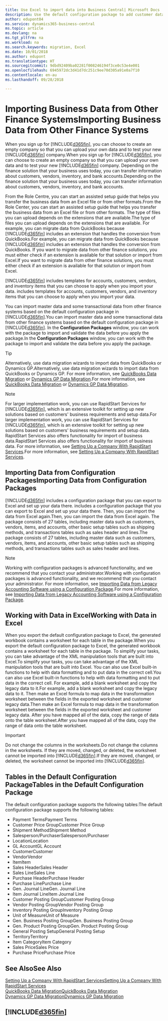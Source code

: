 ```yaml
---
title: Use Excel to import data into Business Central| Microsoft Docs
description: Use the default configuration package to add customer data in Excel and import the data back into Business Central .
author: edupont04
ms.service: dynamics365-business-central
ms.topic: article
ms.devlang: na
ms.tgt_pltfrm: na
ms.workload: na
ms.search.keywords: migration, Excel
ms.date: 10/01/2018
ms.author: edupont
ms.translationtype: HT
ms.sourcegitcommit: 9dbd92409ba02281f008246194f3ce0c53e4e001
ms.openlocfilehash: 6945972dc3d41d7dc251c9ee70d305a91e0a7f10
ms.contentlocale: en-au
ms.lasthandoff: 09/28/2018

---
```

# <a name="importing-business-data-from-other-finance-systems"></a><span data-ttu-id="b0416-103">Importing Business Data from Other Finance Systems</span><span class="sxs-lookup"><span data-stu-id="b0416-103">Importing Business Data from Other Finance Systems</span></span>
<span data-ttu-id="b0416-104">When you sign up for [!INCLUDE[d365fin](includes/d365fin_md.md)], you can choose to create an empty company so that you can upload your own data and to test your new [!INCLUDE[d365fin](includes/d365fin_md.md)] company.</span><span class="sxs-lookup"><span data-stu-id="b0416-104">When you sign up for [!INCLUDE[d365fin](includes/d365fin_md.md)], you can choose to create an empty company so that you can upload your own data and to test your new [!INCLUDE[d365fin](includes/d365fin_md.md)] company.</span></span> <span data-ttu-id="b0416-105">Depending on the finance solution that your business uses today, you can transfer information about customers, vendors, inventory, and bank accounts.</span><span class="sxs-lookup"><span data-stu-id="b0416-105">Depending on the finance solution that your business uses today, you can transfer information about customers, vendors, inventory, and bank accounts.</span></span>  

<span data-ttu-id="b0416-106">From the Role Centre, you can start an assisted setup guide that helps you transfer the business data from an Excel file or from other formats.</span><span class="sxs-lookup"><span data-stu-id="b0416-106">From the Role Center, you can start an assisted setup guide that helps you transfer the business data from an Excel file or from other formats.</span></span> <span data-ttu-id="b0416-107">The type of files you can upload depends on the extensions that are available.</span><span class="sxs-lookup"><span data-stu-id="b0416-107">The type of files you can upload depends on the extensions that are available.</span></span> <span data-ttu-id="b0416-108">For example, you can migrate data from QuickBooks because [!INCLUDE[d365fin](includes/d365fin_md.md)] includes an extension that handles the conversion from QuickBooks.</span><span class="sxs-lookup"><span data-stu-id="b0416-108">For example, you can migrate data from QuickBooks because [!INCLUDE[d365fin](includes/d365fin_md.md)] includes an extension that handles the conversion from QuickBooks.</span></span> <span data-ttu-id="b0416-109">If you want to migrate data from other finance solutions, you must either check if an extension is available for that solution or import from Excel.</span><span class="sxs-lookup"><span data-stu-id="b0416-109">If you want to migrate data from other finance solutions, you must either check if an extension is available for that solution or import from Excel.</span></span>  

[!INCLUDE[d365fin](includes/d365fin_md.md)] <span data-ttu-id="b0416-110">includes templates for accounts, customers, vendors, and inventory items that you can choose to apply when you import your data.</span><span class="sxs-lookup"><span data-stu-id="b0416-110"> includes templates for accounts, customers, vendors, and inventory items that you can choose to apply when you import your data.</span></span>

<span data-ttu-id="b0416-111">You can import master data and some transactional data from other finance systems based on the default configuration package in [!INCLUDE[d365fin](includes/d365fin_md.md)].</span><span class="sxs-lookup"><span data-stu-id="b0416-111">You can import master data and some transactional data from other finance systems based on the default configuration package in [!INCLUDE[d365fin](includes/d365fin_md.md)].</span></span> <span data-ttu-id="b0416-112">In the **Configuration Packages** window, you can work with the package to import and validate the data before you apply the package.</span><span class="sxs-lookup"><span data-stu-id="b0416-112">In the **Configuration Packages** window, you can work with the package to import and validate the data before you apply the package.</span></span>  

> [!TIP]  
> <span data-ttu-id="b0416-113">Alternatively, use data migration wizards to import data from QuickBooks or Dynamics GP.</span><span class="sxs-lookup"><span data-stu-id="b0416-113">Alternatively, use data migration wizards to import data from QuickBooks or Dynamics GP.</span></span> <span data-ttu-id="b0416-114">For more information, see [QuickBooks Data Migration](ui-extensions-quickbooks-data-migration.md) or [Dynamics GP Data Migration](ui-extensions-dynamicsgp-data-migration.md).</span><span class="sxs-lookup"><span data-stu-id="b0416-114">For more information, see [QuickBooks Data Migration](ui-extensions-quickbooks-data-migration.md) or [Dynamics GP Data Migration](ui-extensions-dynamicsgp-data-migration.md).</span></span>

> [!NOTE]  
> <span data-ttu-id="b0416-115">For larger implementation work, you can use RapidStart Services for [!INCLUDE[d365fin](includes/d365fin_md.md)], which is an extensive toolkit for setting up new solutions based on customers' business requirements and setup data.</span><span class="sxs-lookup"><span data-stu-id="b0416-115">For larger implementation work, you can use RapidStart Services for [!INCLUDE[d365fin](includes/d365fin_md.md)], which is an extensive toolkit for setting up new solutions based on customers' business requirements and setup data.</span></span> <span data-ttu-id="b0416-116">RapidStart Services also offers functionality for import of business data.</span><span class="sxs-lookup"><span data-stu-id="b0416-116">RapidStart Services also offers functionality for import of business data.</span></span> <span data-ttu-id="b0416-117">For more information, see [Setting Up a Company With RapidStart Services](admin-set-up-a-company-with-rapidstart.md).</span><span class="sxs-lookup"><span data-stu-id="b0416-117">For more information, see [Setting Up a Company With RapidStart Services](admin-set-up-a-company-with-rapidstart.md).</span></span>

## <a name="importing-data-from-configuration-packages"></a><span data-ttu-id="b0416-118">Importing Data from Configuration Packages</span><span class="sxs-lookup"><span data-stu-id="b0416-118">Importing Data from Configuration Packages</span></span>
[!INCLUDE[d365fin](includes/d365fin_md.md)] <span data-ttu-id="b0416-119">includes a configuration package that you can export to Excel and set up your data there.</span><span class="sxs-lookup"><span data-stu-id="b0416-119"> includes a configuration package that you can export to Excel and set up your data there.</span></span> <span data-ttu-id="b0416-120">Then, you can import the data from Excel again.</span><span class="sxs-lookup"><span data-stu-id="b0416-120">Then, you can import the data from Excel again.</span></span> <span data-ttu-id="b0416-121">The package consists of 27 tables, including master data such as customers, vendors, items, and accounts, other basic setup tables such as shipping methods, and transactions tables such as sales header and lines.</span><span class="sxs-lookup"><span data-stu-id="b0416-121">The package consists of 27 tables, including master data such as customers, vendors, items, and accounts, other basic setup tables such as shipping methods, and transactions tables such as sales header and lines.</span></span>  

> [!NOTE]  
>   <span data-ttu-id="b0416-122">Working with configuration packages is advanced functionality, and we recommend that you contact your administrator.</span><span class="sxs-lookup"><span data-stu-id="b0416-122">Working with configuration packages is advanced functionality, and we recommend that you contact your administrator.</span></span> <span data-ttu-id="b0416-123">For more information, see [Importing Data from Legacy Accounting Software using a Configuration Package](across-import-data-configuration-packages.md).</span><span class="sxs-lookup"><span data-stu-id="b0416-123">For more information, see [Importing Data from Legacy Accounting Software using a Configuration Package](across-import-data-configuration-packages.md).</span></span>

## <a name="working-with-data-in-excel"></a><span data-ttu-id="b0416-124">Working with Data in Excel</span><span class="sxs-lookup"><span data-stu-id="b0416-124">Working with Data in Excel</span></span>
<span data-ttu-id="b0416-125">When you export the default configuration package to Excel, the generated workbook contains a worksheet for each table in the package.</span><span class="sxs-lookup"><span data-stu-id="b0416-125">When you export the default configuration package to Excel, the generated workbook contains a worksheet for each table in the package.</span></span> <span data-ttu-id="b0416-126">To simplify your tasks, you can take advantage of the XML manipulation tools that are built into Excel.</span><span class="sxs-lookup"><span data-stu-id="b0416-126">To simplify your tasks, you can take advantage of the XML manipulation tools that are built into Excel.</span></span> <span data-ttu-id="b0416-127">You can also use Excel built-in functions to help with data formatting and to put data in the correct cell.</span><span class="sxs-lookup"><span data-stu-id="b0416-127">You can also use Excel built-in functions to help with data formatting and to put data in the correct cell.</span></span> <span data-ttu-id="b0416-128">For example, add a blank worksheet and copy the legacy data to it.</span><span class="sxs-lookup"><span data-stu-id="b0416-128">For example, add a blank worksheet and copy the legacy data to it.</span></span> <span data-ttu-id="b0416-129">Then make an Excel formula to map data in the transformation worksheet between the fields in the exported worksheet and customer legacy data.</span><span class="sxs-lookup"><span data-stu-id="b0416-129">Then make an Excel formula to map data in the transformation worksheet between the fields in the exported worksheet and customer legacy data.</span></span> <span data-ttu-id="b0416-130">After you have mapped all of the data, copy the range of data onto the table worksheet.</span><span class="sxs-lookup"><span data-stu-id="b0416-130">After you have mapped all of the data, copy the range of data onto the table worksheet.</span></span>  

> [!IMPORTANT]  
>  <span data-ttu-id="b0416-131">Do not change the columns in the worksheets.</span><span class="sxs-lookup"><span data-stu-id="b0416-131">Do not change the columns in the worksheets.</span></span> <span data-ttu-id="b0416-132">If they are moved, changed, or deleted, the worksheet cannot be imported into [!INCLUDE[d365fin](includes/d365fin_md.md)].</span><span class="sxs-lookup"><span data-stu-id="b0416-132">If they are moved, changed, or deleted, the worksheet cannot be imported into [!INCLUDE[d365fin](includes/d365fin_md.md)].</span></span>

## <a name="tables-in-the-default-configuration-package"></a><span data-ttu-id="b0416-133">Tables in the Default Configuration Package</span><span class="sxs-lookup"><span data-stu-id="b0416-133">Tables in the Default Configuration Package</span></span>
<span data-ttu-id="b0416-134">The default configuration package supports the following tables:</span><span class="sxs-lookup"><span data-stu-id="b0416-134">The default configuration package supports the following tables:</span></span>

-   <span data-ttu-id="b0416-135">Payment Terms</span><span class="sxs-lookup"><span data-stu-id="b0416-135">Payment Terms</span></span>
-   <span data-ttu-id="b0416-136">Customer Price Group</span><span class="sxs-lookup"><span data-stu-id="b0416-136">Customer Price Group</span></span>
-   <span data-ttu-id="b0416-137">Shipment Method</span><span class="sxs-lookup"><span data-stu-id="b0416-137">Shipment Method</span></span>
-   <span data-ttu-id="b0416-138">Salesperson/Purchaser</span><span class="sxs-lookup"><span data-stu-id="b0416-138">Salesperson/Purchaser</span></span>
-   <span data-ttu-id="b0416-139">Location</span><span class="sxs-lookup"><span data-stu-id="b0416-139">Location</span></span>
-   <span data-ttu-id="b0416-140">GL Account</span><span class="sxs-lookup"><span data-stu-id="b0416-140">GL Account</span></span>
-   <span data-ttu-id="b0416-141">Customer</span><span class="sxs-lookup"><span data-stu-id="b0416-141">Customer</span></span>
-   <span data-ttu-id="b0416-142">Vendor</span><span class="sxs-lookup"><span data-stu-id="b0416-142">Vendor</span></span>
-   <span data-ttu-id="b0416-143">Item</span><span class="sxs-lookup"><span data-stu-id="b0416-143">Item</span></span>
-   <span data-ttu-id="b0416-144">Sales Header</span><span class="sxs-lookup"><span data-stu-id="b0416-144">Sales Header</span></span>
-   <span data-ttu-id="b0416-145">Sales Line</span><span class="sxs-lookup"><span data-stu-id="b0416-145">Sales Line</span></span>
-   <span data-ttu-id="b0416-146">Purchase Header</span><span class="sxs-lookup"><span data-stu-id="b0416-146">Purchase Header</span></span>
-   <span data-ttu-id="b0416-147">Purchase Line</span><span class="sxs-lookup"><span data-stu-id="b0416-147">Purchase Line</span></span>
-   <span data-ttu-id="b0416-148">Gen. Journal Line</span><span class="sxs-lookup"><span data-stu-id="b0416-148">Gen. Journal Line</span></span>
-   <span data-ttu-id="b0416-149">Item Journal Line</span><span class="sxs-lookup"><span data-stu-id="b0416-149">Item Journal Line</span></span>
-   <span data-ttu-id="b0416-150">Customer Posting Group</span><span class="sxs-lookup"><span data-stu-id="b0416-150">Customer Posting Group</span></span>
-   <span data-ttu-id="b0416-151">Vendor Posting Group</span><span class="sxs-lookup"><span data-stu-id="b0416-151">Vendor Posting Group</span></span>
-   <span data-ttu-id="b0416-152">Inventory Posting Group</span><span class="sxs-lookup"><span data-stu-id="b0416-152">Inventory Posting Group</span></span>
-   <span data-ttu-id="b0416-153">Unit of Measure</span><span class="sxs-lookup"><span data-stu-id="b0416-153">Unit of Measure</span></span>
-   <span data-ttu-id="b0416-154">Gen. Business Posting Group</span><span class="sxs-lookup"><span data-stu-id="b0416-154">Gen. Business Posting Group</span></span>
-   <span data-ttu-id="b0416-155">Gen. Product Posting Group</span><span class="sxs-lookup"><span data-stu-id="b0416-155">Gen. Product Posting Group</span></span>
-   <span data-ttu-id="b0416-156">General Posting Setup</span><span class="sxs-lookup"><span data-stu-id="b0416-156">General Posting Setup</span></span>
-   <span data-ttu-id="b0416-157">Territory</span><span class="sxs-lookup"><span data-stu-id="b0416-157">Territory</span></span>
-   <span data-ttu-id="b0416-158">Item Category</span><span class="sxs-lookup"><span data-stu-id="b0416-158">Item Category</span></span>
-   <span data-ttu-id="b0416-159">Sales Price</span><span class="sxs-lookup"><span data-stu-id="b0416-159">Sales Price</span></span>
-   <span data-ttu-id="b0416-160">Purchase Price</span><span class="sxs-lookup"><span data-stu-id="b0416-160">Purchase Price</span></span>

## <a name="see-also"></a><span data-ttu-id="b0416-161">See Also</span><span class="sxs-lookup"><span data-stu-id="b0416-161">See Also</span></span>
[<span data-ttu-id="b0416-162">Setting Up a Company With RapidStart Services</span><span class="sxs-lookup"><span data-stu-id="b0416-162">Setting Up a Company With RapidStart Services</span></span>](admin-set-up-a-company-with-rapidstart.md)  
[<span data-ttu-id="b0416-163">QuickBooks Data Migration</span><span class="sxs-lookup"><span data-stu-id="b0416-163">QuickBooks Data Migration</span></span>](ui-extensions-quickbooks-data-migration.md)  
[<span data-ttu-id="b0416-164">Dynamics GP Data Migration</span><span class="sxs-lookup"><span data-stu-id="b0416-164">Dynamics GP Data Migration</span></span>](ui-extensions-dynamicsgp-data-migration.md)  

## [!INCLUDE[d365fin](includes/free_trial_md.md)]  
 

